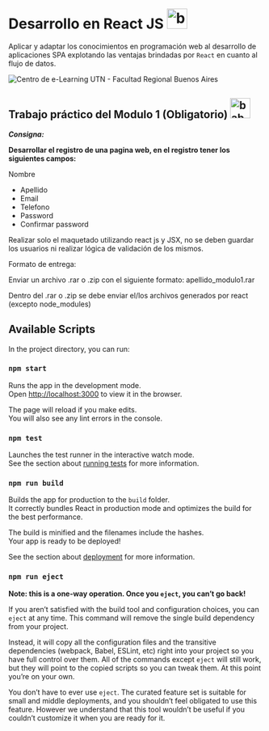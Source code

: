 # Desarrollo en React JS <img src="https://www.vectorlogo.zone/logos/reactjs/reactjs-icon.svg" alt="babel" width="40" height="40"/>

Aplicar y adaptar los conocimientos en programación web al desarrollo de aplicaciones SPA explotando las ventajas brindadas por `React` en cuanto al flujo de datos.

![Centro de e-Learning UTN - Facultad Regional Buenos Aires](https://assets.utnba.centrodeelearning.com/public-api/files/ac72554134105c72997e8beb577018fa/images)

##  Trabajo práctico del Modulo 1 (Obligatorio) <img src="https://www.vectorlogo.zone/logos/reactjs/reactjs-icon.svg" alt="babel" width="40" height="40"/>

**_Consigna:_**

**Desarrollar el registro de una pagina web, en el registro tener los siguientes campos:**

Nombre
* Apellido
* Email
* Telefono
* Password
* Confirmar password

Realizar solo el maquetado utilizando react js y JSX, no se deben guardar los usuarios ni realizar lógica de validación de los mismos.

Formato de entrega:

Enviar un archivo .rar o .zip con el siguiente formato: apellido_modulo1.rar

Dentro del .rar o .zip se debe enviar el/los archivos generados por react (excepto node_modules)


## Available Scripts

In the project directory, you can run:

### `npm start`

Runs the app in the development mode.\
Open [http://localhost:3000](http://localhost:3000) to view it in the browser.

The page will reload if you make edits.\
You will also see any lint errors in the console.

### `npm test`

Launches the test runner in the interactive watch mode.\
See the section about [running tests](https://facebook.github.io/create-react-app/docs/running-tests) for more information.

### `npm run build`

Builds the app for production to the `build` folder.\
It correctly bundles React in production mode and optimizes the build for the best performance.

The build is minified and the filenames include the hashes.\
Your app is ready to be deployed!

See the section about [deployment](https://facebook.github.io/create-react-app/docs/deployment) for more information.

### `npm run eject`

**Note: this is a one-way operation. Once you `eject`, you can’t go back!**

If you aren’t satisfied with the build tool and configuration choices, you can `eject` at any time. This command will remove the single build dependency from your project.

Instead, it will copy all the configuration files and the transitive dependencies (webpack, Babel, ESLint, etc) right into your project so you have full control over them. All of the commands except `eject` will still work, but they will point to the copied scripts so you can tweak them. At this point you’re on your own.

You don’t have to ever use `eject`. The curated feature set is suitable for small and middle deployments, and you shouldn’t feel obligated to use this feature. However we understand that this tool wouldn’t be useful if you couldn’t customize it when you are ready for it.
